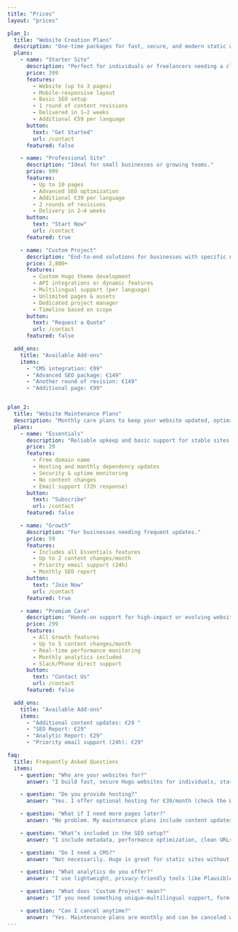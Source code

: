 ```yaml
---
title: "Prices"
layout: "prices"

plan_1:
  title: "Website Creation Plans"
  description: "One-time packages for fast, secure, and modern static websites.<br> **- Hosting available for 29€/month -**"
  plans:
    - name: "Starter Site"
      description: "Perfect for individuals or freelancers needing a clean web presence."
      price: 399
      features:
        - Website (up to 3 pages)
        - Mobile-responsive layout
        - Basic SEO setup
        - 1 round of content revisions
        - Delivered in 1–2 weeks
        - Additional €59 per language
      button:
        text: "Get Started"
        url: /contact
      featured: false

    - name: "Professional Site"
      description: "Ideal for small businesses or growing teams."
      price: 999
      features:
        - Up to 10 pages
        - Advanced SEO optimization
        - Additional €39 per language
        - 2 rounds of revisions
        - Delivery in 2–4 weeks
      button:
        text: "Start Now"
        url: /contact
      featured: true

    - name: "Custom Project"
      description: "End-to-end solutions for businesses with specific needs."
      price: 2,800+
      features:
        - Custom Hugo theme development
        - API integrations or dynamic features
        - Multilingual support (per language)
        - Unlimited pages & assets
        - Dedicated project manager
        - Timeline based on scope
      button:
        text: "Request a Quote"
        url: /contact
      featured: false

  add_ons:
    title: "Available Add-ons"
    items:
      - "CMS integration: €99"
      - "Advanced SEO package: €149"
      - "Another round of revision: €149"
      - "Additional page: €99"


plan_2:
  title: "Website Maintenance Plans"
  description: "Monthly care plans to keep your website updated, optimized, and secure."
  plans:
    - name: "Essentials"
      description: "Reliable upkeep and basic support for stable sites."
      price: 29
      features:
        - Free domain name
        - Hosting and monthly dependency updates
        - Security & uptime monitoring
        - No content changes
        - Email support (72h response)
      button:
        text: "Subscribe"
        url: /contact
      featured: false

    - name: "Growth"
      description: "For businesses needing frequent updates."
      price: 59
      features:
        - Includes all Essentials features
        - Up to 2 content changes/month
        - Priority email support (24h)
        - Monthly SEO report
      button:
        text: "Join Now"
        url: /contact
      featured: true

    - name: "Premium Care"
      description: "Hands-on support for high-impact or evolving websites."
      price: 299
      features:
        - All Growth features
        - Up to 5 content changes/month
        - Real-time performance monitoring
        - Monthly analytics included
        - Slack/Phone direct support
      button:
        text: "Contact Us"
        url: /contact
      featured: false

  add_ons:
    title: "Available Add-ons"
    items:
      - "Additional content updates: €29 "
      - "SEO Report: €29"
      - "Analytic Report: €29"
      - "Priority email support (24h): €29"

faq:
  title: Frequently Asked Questions
  items:
    - question: "Who are your websites for?"
      answer: "I build fast, secure Hugo websites for individuals, startups, small businesses, and growing companies that want performance without bloated code or expensive maintenance."

    - question: "Do you provide hosting?"
      answer: "Yes. I offer optional hosting for €39/month (check the Website Maintenance Plans), which includes SSL, fast global delivery (via CDN), and continuous deployment from Git."

    - question: "What if I need more pages later?"
      answer: "No problem. My maintenance plans include content updates, and I offer add-on services to expand your site as your needs grow."

    - question: "What’s included in the SEO setup?"
      answer: "I include metadata, performance optimization, clean URLs, and structured HTML. On the Professional and Growth tiers, I also perform monthly SEO health checks."

    - question: "Do I need a CMS?"
      answer: "Not necessarily. Hugo is great for static sites without a database. But if you prefer editing content yourself, I offer optional CMS integration (+€29/month) using DecapCMS or similar."

    - question: "What analytics do you offer?"
      answer: "I use lightweight, privacy-friendly tools like Plausible, Umami or Google Analytics. These are GDPR-compliant and give you clear visitor insights without invasive tracking."

    - question: "What does 'Custom Project' mean?"
      answer: "If you need something unique—multilingual support, form integrations, client portals, or custom features—I’ll scope the project with you and build exactly what you need."

    - question: "Can I cancel anytime?"
      answer: "Yes. Maintenance plans are monthly and can be canceled with a 7-day notice. Website builds are one-time unless we agree on a retainer."
---
```

